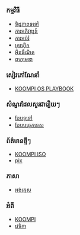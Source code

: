 <!--
**តារាងមាតិកា**
## ការណែនាំ

- [ផ្នែករឹងកុំព្យូទ័រ](/kh/Introduction/Computer_Hardware.md)
- [សូហ្វវែរកុំព្យួទ័រ](/kh/Introduction/Computer_Software.md)
- [ប្រព័ន្ធប្រតិបត្តិការ]()
- [ពាក្យសុំ]()
- [អ៊ីនធឺណិត]()
- [សន្តិសុខ]()
<--

# តារាងមាតិកា
- [KOOMPI WIKI](/kh/index.md)

### ពាក្យបញ្ជាមូលដ្ឋាន
- [ការណែនាំ](kh/Commands/introduction.md)
- [ការដំឡើង/លុប/ធ្វើបច្ចុប្បភាព](/kh/Commands/install_remove_commands.md)
- [ការ Navigate](/kh/Commands/navigation_command.md)
- [ការគ្រប់គ្រង់ឯកសារ/ប្រអប់សារ](/kh/Commands/directory_file_management.md)
- [Manual guide](/kh/Commands/manual_guide_command.md)
- [ការគ្រប់គ្រង់ថាមពល](/kh/Commands/power_management.md)
- [ប្រព័ន្ធ](/kh/Commands/system_command.md)


### ប្រព័ន្ធប្រតិបតិ្ថការ KOOMPI

- [Desktop environment](/kh/KOOMPI_OS/Desktop_environment.md)
- [ការគ្រប់គ្រងឯកសារ](/kh/KOOMPI_OS/File_management.md)
- [ការគ្រប់គ្រងកម្មវិធី](/kh/KOOMPI_OS/Application_management.md)
- [ការថែរក្សាប្រព័ន្ធ](/kh/KOOMPI_OS/System_maintenance.md)
- [សុវតិ្ថភាពប្រព័ន្ធ](/kh/KOOMPI_OS/System_security.md)
- [ការកំណត់ប្រព័ន្ធ](/kh/KOOMPI_OS/System_setting.md)
- [សមាសធាតុកំណត់ប្រព័ន្ធ](/kh/KOOMPI_OS/System_module.md)
<!--- [Network management]()-->
<!--- [Login screen]() -->

### កម្មវិធី

- [ទិដ្ឋភាពទូទៅ](/kh/Applications/Overviews.md)
- [ការអភិវឌ្ឍន៍](/kh/Applications/Development.md)
- [ការអប់រំ](/kh/Applications/Education.md)
- [ក្រាហ្វិក](/kh/Applications/Graphic.md)
- [អ៊ីនធឺណិត](/kh/Applications/Internet.md)
- [ពហុមេឌា](/kh/Applications/Multimedia.md)
<!---

- [Office](/en/Applications/Office.md)
- [Settings](/en/Applications/Settings.md)
- [System](/en/Applications/System.md)
- [Utilities](/en/Applications/Utilities.md)
--->

<!--
## Development

- [Overview](/en/Development/Overview.md)
- [Internet & Browser]()
- [Office suites]()
- [Graphic and videos]()
- [Audio and recodining]()
- [Software Development]()
- [System settings]()
-->

### សៀវភៅណែនាំ

- [KOOMPI OS PLAYBOOK](/kh/Documentation/KOOMPI_OS_PLAYBOOK.md)

### សំណួរដែលសួរជារឿយៗ

- [បែបទូទៅ](/kh/FAQs/General.md)
- [បែបបច្ចេកទេស](/kh/FAQs/Technical.md)


### ព័ត៌មានថ្មីៗ

- [KOOMPI ISO](/en/New_Release/ISO.md)
- [pix]()

###  ភាសា
- [អង់គ្លេស](https://wiki.koompi.org/en/index.md)

### អំពី
- [KOOMPI](/kh/About_Us/KOOMPI.md)
- [វេទិកា](/kh/platforms.md)
<!--
### Platforms
- [KOOMPI](https://koompi.com/)
- [Sala KOOMPI](https://sala.koompi.com)
- [KOOMPI WIKI](https://wiki.koompi.org)
## About
- [KOOMPI](https://koompi.com)

## ប្រព័ន្ធប្រតិបត្តការ គម្ពី

- [អេក្រង់ចូល]()
- [បរិស្ថានផ្ទៃតុ]()
- [ការគ្រប់គ្រងឯកសារ]()
- [ការគ្រប់គ្រងកម្មវិធី]()
- [ការគ្រប់គ្រងបណ្តាញ]()
- [ការកំណត់ប្រព័ន្ធ]()

## ពាក្យសុំ

- [ទិដ្ឋភាពទូទៅ]()
- [ការអភិវឌ្ឍ]()
- [ការអប់រំ]()
- [ក្រាហ្វិក]()
- [អ៊ីនធឺណិត]()
- [ពហុមេឌា]()
- [ការិយាល័យ]()
- [ការកំណត់]()
- [ប្រព័ន្ធ]()
- [ឧបករណ៍ប្រើប្រាស់]()

## ការអភិវឌ្ឍន៍

- [ទិដ្ឋភាពទូទៅ]()
- [អ៊ីធឺណិតនិងកម្មវិធីរុករក]()
- [ឈុតការិយាល័យ]()
- [ក្រាហ្វិកនិងវីដេអូ]()
- [សំលេងនិងការរកមើលឡើងវិញ]()
- [ការអភិវឌ្ឍន៍សូហ្វវែរ]()
- [ការកំណត់ប្រព័ន្ធ]()

-->

